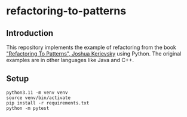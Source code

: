 # refactoring-to-patterns
## Introduction
This repository implements the example of refactoring from the book ["Refactoring To Patterns", Joshua Kerievsky](https://www.amazon.com/Refactoring-Patterns-Joshua-Kerievsky/dp/0321213351) using Python. The original examples are in other languages like Java and C++.


## Setup
```
python3.11 -m venv venv
source venv/bin/activate
pip install -r requirements.txt
python -m pytest
```

